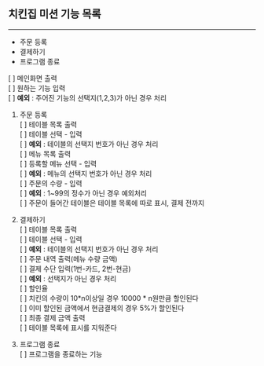 ## 치킨집 미션 기능 목록
-----
* 주문 등록
* 결제하기
* 프로그램 종료

[ ] 메인화면 출력  
[ ] 원하는 기능 입력  
    [ ] **예외** : 주어진 기능의 선택지(1,2,3)가 아닌 경우 처리  
1. 주문 등록  
    [ ] 테이블 목록 출력  
    [ ] 테이블 선택 - 입력  
        [ ] **예외** : 테이블의 선택지 번호가 아닌 경우 처리  
    [ ] 메뉴 목록 출력  
    [ ] 등록할 메뉴 선택 - 입력  
        [ ] **예외** : 메뉴의 선택지 번호가 아닌 경우 처리  
    [ ] 주문의 수량 - 입력  
        [ ] **예외** : 1~99의 정수가 아닌 경우 예외처리  
    [ ] 주문이 들어간 테이블은 테이블 목록에 따로 표시, 결제 전까지  
    
2. 결제하기  
    [ ] 테이블 목록 출력  
    [ ] 테이블 선택 - 입력  
        [ ] **예외** : 테이블의 선택지 번호가 아닌 경우 처리  
    [ ] 주문 내역 출력(메뉴 수량 금액)  
    [ ] 결제 수단 입력(1번-카드, 2번-현금)  
        [ ] **예외** : 선택지가 아닌 경우 처리  
    [ ] 할인율  
        [ ] 치킨의 수량이 10*n이상일 경우 10000 * n원만큼 할인된다  
        [ ] 이미 할인된 금액에서 현금결제의 경우 5%가 할인된다  
    [ ] 최종 결제 금액 출력  
    [ ] 테이블 목록에 표시를 지워준다  
    
3. 프로그램 종료  
    [ ] 프로그램을 종료하는 기능  